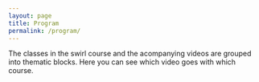```yaml
---
layout: page
title: Program
permalink: /program/
---
```

The classes in the swirl course and the acompanying videos are grouped into thematic blocks. Here you can see which video goes with which course.
